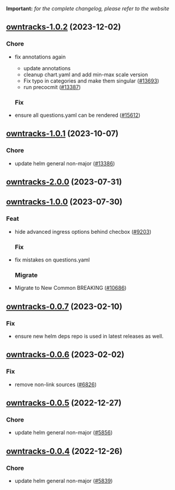 **Important:**
*for the complete changelog, please refer to the website*




## [owntracks-1.0.2](https://github.com/truecharts/charts/compare/owntracks-1.0.1...owntracks-1.0.2) (2023-12-02)

### Chore

- fix annotations again
  - update annotations
  - cleanup chart.yaml and add min-max scale version
  - Fix typo in categories and make them singular ([#13693](https://github.com/truecharts/charts/issues/13693))
  - run precocmit ([#13387](https://github.com/truecharts/charts/issues/13387))
  
  ### Fix

- ensure all questions.yaml can be rendered ([#15612](https://github.com/truecharts/charts/issues/15612))
  
  










## [owntracks-1.0.1](https://github.com/truecharts/charts/compare/owntracks-2.0.0...owntracks-1.0.1) (2023-10-07)

### Chore

- update helm general non-major ([#13386](https://github.com/truecharts/charts/issues/13386))
  
  



## [owntracks-2.0.0](https://github.com/truecharts/charts/compare/owntracks-1.0.0...owntracks-2.0.0) (2023-07-31)




## [owntracks-1.0.0](https://github.com/truecharts/charts/compare/owntracks-0.0.7...owntracks-1.0.0) (2023-07-30)

### Feat

- hide advanced ingress options behind checbox ([#9203](https://github.com/truecharts/charts/issues/9203))
  
  ### Fix

- fix mistakes on questions.yaml
  
  ### Migrate

- Migrate to New Common BREAKING ([#10686](https://github.com/truecharts/charts/issues/10686))
  
  


## [owntracks-0.0.7](https://github.com/truecharts/charts/compare/owntracks-0.0.6...owntracks-0.0.7) (2023-02-10)

### Fix

- ensure new helm deps repo is used in latest releases as well.
  
  


## [owntracks-0.0.6](https://github.com/truecharts/charts/compare/owntracks-0.0.5...owntracks-0.0.6) (2023-02-02)

### Fix

- remove non-link sources ([#6826](https://github.com/truecharts/charts/issues/6826))
  
  


## [owntracks-0.0.5](https://github.com/truecharts/charts/compare/owntracks-0.0.4...owntracks-0.0.5) (2022-12-27)

### Chore

- update helm general non-major ([#5856](https://github.com/truecharts/charts/issues/5856))
  
  


## [owntracks-0.0.4](https://github.com/truecharts/charts/compare/owntracks-0.0.3...owntracks-0.0.4) (2022-12-26)

### Chore

- update helm general non-major ([#5839](https://github.com/truecharts/charts/issues/5839))
  
  


